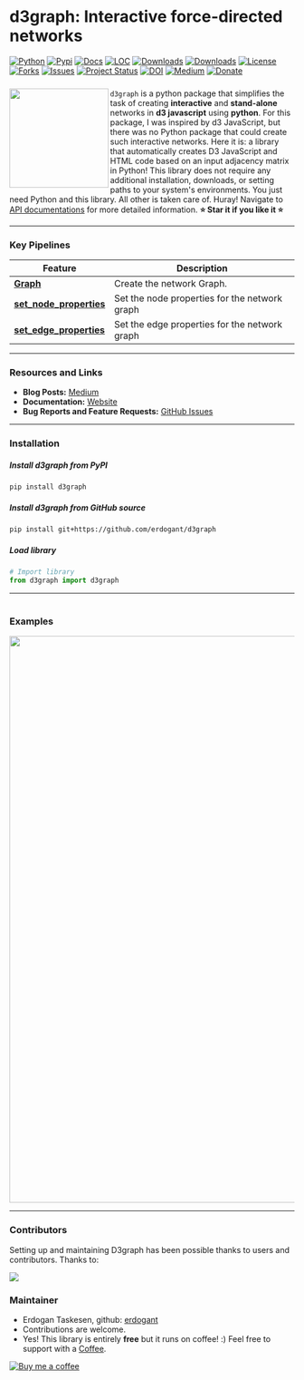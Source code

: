 # d3graph: Interactive force-directed networks

[![Python](https://img.shields.io/pypi/pyversions/d3graph)](https://img.shields.io/pypi/pyversions/d3graph)
[![Pypi](https://img.shields.io/pypi/v/d3graph)](https://pypi.org/project/d3graph/)
[![Docs](https://img.shields.io/badge/Sphinx-Docs-Green)](https://erdogant.github.io/d3graph/)
[![LOC](https://sloc.xyz/github/erdogant/d3graph/?category=code)](https://github.com/erdogant/d3graph/)
[![Downloads](https://static.pepy.tech/personalized-badge/d3graph?period=month&units=international_system&left_color=grey&right_color=brightgreen&left_text=PyPI%20downloads/month)](https://pepy.tech/project/d3graph)
[![Downloads](https://static.pepy.tech/personalized-badge/d3graph?period=total&units=international_system&left_color=grey&right_color=brightgreen&left_text=Downloads)](https://pepy.tech/project/d3graph)
[![License](https://img.shields.io/badge/license-BSD3-green.svg)](https://github.com/erdogant/d3graph/blob/master/LICENSE)
[![Forks](https://img.shields.io/github/forks/erdogant/d3graph.svg)](https://github.com/erdogant/d3graph/network)
[![Issues](https://img.shields.io/github/issues/erdogant/d3graph.svg)](https://github.com/erdogant/d3graph/issues)
[![Project Status](http://www.repostatus.org/badges/latest/active.svg)](http://www.repostatus.org/#active)
[![DOI](https://zenodo.org/badge/228166657.svg)](https://zenodo.org/badge/latestdoi/228166657)
[![Medium](https://img.shields.io/badge/Medium-Blog-black)](https://towardsdatascience.com/creating-beautiful-stand-alone-interactive-d3-charts-with-python-804117cb95a7)
[![Donate](https://img.shields.io/badge/Support%20this%20project-grey.svg?logo=github%20sponsors)](https://erdogant.github.io/d3graph/pages/html/Documentation.html#)
<!---[![BuyMeCoffee](https://img.shields.io/badge/buymea-coffee-yellow.svg)](https://www.buymeacoffee.com/erdogant)-->
<!---[![Coffee](https://img.shields.io/badge/coffee-black-grey.svg)](https://erdogant.github.io/donate/?currency=USD&amount=5)-->


### 

<div>

<a href="https://erdogant.github.io/d3graph/"><img src="https://github.com/erdogant/d3graph/blob/master/docs/figs/logo.png" width="175" align="left" /></a>
``d3graph`` is a python package that simplifies the task of creating **interactive** and **stand-alone** networks in **d3 javascript** using **python**.
For this package, I was inspired by d3 JavaScript, but there was no Python package that could create such interactive networks. Here it is: a library that automatically creates D3 JavaScript and HTML code based on an input adjacency matrix in Python! This library does not require any additional installation, downloads, or setting paths to your system's environments. You just need Python and this library. All other is taken care of. Huray! Navigate to [API documentations](https://erdogant.github.io/d3graph/) for more detailed information. **⭐️ Star it if you like it ⭐️**
</div>

---

### Key Pipelines

| Feature | Description |
|--------|-------------|
| [**Graph**](https://erdogant.github.io/d3graph/pages/html/Core_Functionalities.html) | Create the network Graph. |
| [**set_node_properties**](https://erdogant.github.io/d3graph/pages/html/Node%20properties.html) | Set the node properties for the network graph |
| [**set_edge_properties**](https://erdogant.github.io/d3graph/pages/html/Edge%20properties.html) | Set the edge properties for the network graph |

---

### Resources and Links
- **Blog Posts:** [Medium](https://erdogant.medium.com/)
- **Documentation:** [Website](https://erdogant.github.io/d3graph)
- **Bug Reports and Feature Requests:** [GitHub Issues](https://github.com/erdogant/d3graph/issues)

---

### Installation

##### Install d3graph from PyPI
```bash
pip install d3graph
```
##### Install d3graph from GitHub source
```bash
pip install git+https://github.com/erdogant/d3graph
```
##### Load library
```python
# Import library
from d3graph import d3graph
```
---

# 

### Examples

<p align="left">
  <a href="https://erdogant.github.io/docs/d3graph/titanic_example/index.html">
     <img src="https://github.com/d3blocks/d3blocks/blob/main/docs/figs/d3graph/d3graph_energy.gif" width="1000"/>
  </a>
</p>

<hr>

### Contributors
Setting up and maintaining D3graph has been possible thanks to users and contributors. Thanks to:

<p align="left">
  <a href="https://github.com/erdogant/d3graph/graphs/contributors">
  <img src="https://contrib.rocks/image?repo=erdogant/d3graph" />
  </a>
</p>

### Maintainer
* Erdogan Taskesen, github: [erdogant](https://github.com/erdogant)
* Contributions are welcome.
* Yes! This library is entirely **free** but it runs on coffee! :) Feel free to support with a <a href="https://erdogant.github.io/donate/?currency=USD&amount=5">Coffee</a>.

[![Buy me a coffee](https://img.buymeacoffee.com/button-api/?text=Buy+me+a+coffee&emoji=&slug=erdogant&button_colour=FFDD00&font_colour=000000&font_family=Cookie&outline_colour=000000&coffee_colour=ffffff)](https://www.buymeacoffee.com/erdogant)
